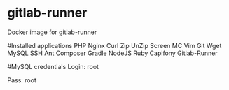 # gitlab-runner
Docker image for gitlab-runner

#Installed applications
PHP
Nginx
Curl
Zip
UnZip
Screen
MC
Vim
Git
Wget
MySQL
SSH
Ant
Composer
Gradle
NodeJS
Ruby
Capifony
Gitlab-Runner


#MySQL credentials
Login: root

Pass: root
